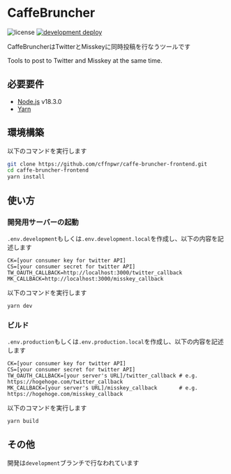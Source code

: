 # CaffeBruncher

![license](https://img.shields.io/github/license/cffnpwr/caffe-bruncher)
[![development deploy](https://github.com/cffnpwr/caffe-bruncher/actions/workflows/devDeploy.yml/badge.svg?branch=master)](https://github.com/cffnpwr/caffe-bruncher/actions/workflows/releaseDeploy.yml)

CaffeBruncherはTwitterとMisskeyに同時投稿を行なうツールです

Tools to post to Twitter and Misskey at the same time.

## 必要要件

 - [Node.js](https://nodejs.org) v18.3.0
 - [Yarn](https://yarnpkg.com/)

## 環境構築

以下のコマンドを実行します

```sh
git clone https://github.com/cffnpwr/caffe-bruncher-frontend.git
cd caffe-bruncher-frontend
yarn install
```

## 使い方

### 開発用サーバーの起動

`.env.development`もしくは`.env.development.local`を作成し、以下の内容を記述します

```
CK=[your consumer key for twitter API]
CS=[your consumer secret for twitter API]
TW_OAUTH_CALLBACK=http://localhost:3000/twitter_callback
MK_CALLBACK=http://localhost:3000/misskey_callback
```

以下のコマンドを実行します

```sh
yarn dev
```

### ビルド

`.env.production`もしくは`.env.production.local`を作成し、以下の内容を記述します

```
CK=[your consumer key for twitter API]
CS=[your consumer secret for twitter API]
TW_OAUTH_CALLBACK=[your server's URL]/twitter_callback # e.g. https://hogehoge.com/twitter_callback
MK_CALLBACK=[your server's URL]/misskey_callback       # e.g. https://hogehoge.com/misskey_callback
```

以下のコマンドを実行します

```sh
yarn build
```

## その他

開発は`development`ブランチで行なわれています
